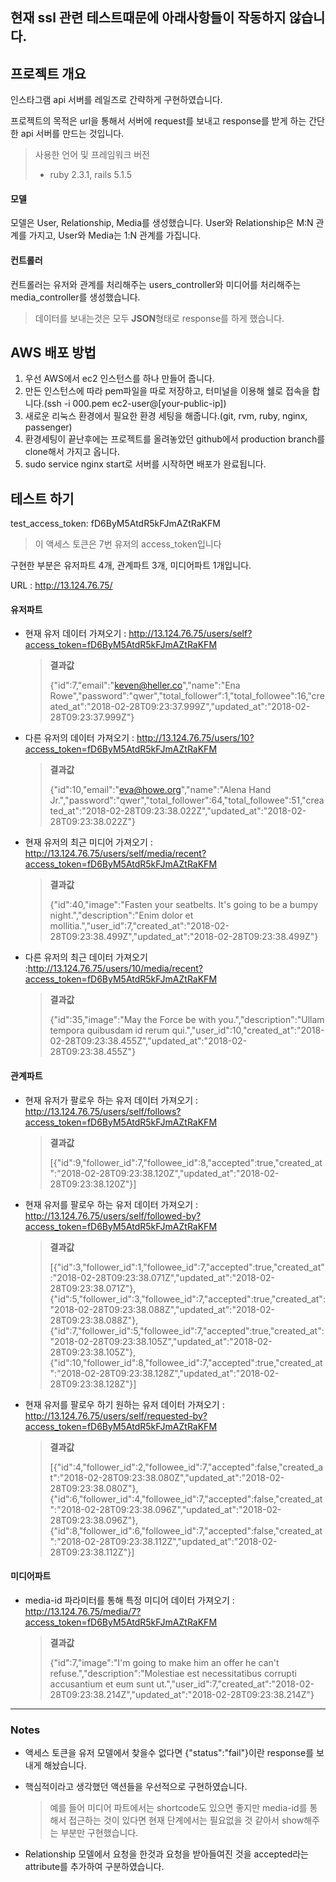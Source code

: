 ## 현재 ssl 관련 테스트때문에 아래사항들이 작동하지 않습니다.

## 프로젝트 개요

인스타그램 api 서버를 레일즈로 간략하게 구현하였습니다.

프로젝트의 목적은 url을 통해서 서버에 request를 보내고 response를 받게 하는 간단한 api 서버를 만드는 것입니다.

> 사용한 언어 및 프레임워크 버전
>
> - ruby 2.3.1, rails 5.1.5

#### 모델

모델은 User, Relationship, Media를 생성했습니다.
User와 Relationship은 M:N 관계를 가지고, User와 Media는 1:N 관계를 가집니다.

#### 컨트롤러

컨트롤러는 유저와 관계를 처리해주는 users_controller와 미디어를 처리해주는 media_controller를 생성했습니다.

> 데이터를 보내는것은 모두 **JSON**형태로 response를 하게 했습니다.



## AWS 배포 방법

1. 우선 AWS에서 ec2 인스턴스를 하나 만들어 줍니다.
2. 만든 인스턴스에 따라 pem파일을 따로 저장하고, 터미널을 이용해 쉘로 접속을 합니다.(ssh -i 000.pem ec2-user@[your-public-ip])
3. 새로운 리눅스 환경에서 필요한 환경 세팅을 해줍니다.(git, rvm, ruby, nginx, passenger)
4. 환경세팅이 끝난후에는 프로젝트를 올려놓았던 github에서 production branch를 clone해서 가지고 옵니다.
5. sudo service nginx start로 서버를 시작하면 배포가 완료됩니다.



## 테스트 하기

test_access_token: fD6ByM5AtdR5kFJmAZtRaKFM

> 이 액세스 토큰은 7번 유저의 access_token입니다

구현한 부분은 유저파트 4개, 관계파트 3개, 미디어파트 1개입니다.

URL : http://13.124.76.75/

#### 유저파트

- 현재 유저 데이터 가져오기 : http://13.124.76.75/users/self?access_token=fD6ByM5AtdR5kFJmAZtRaKFM

  > **결과값**
  >
  > {"id":7,"email":"keven@heller.co","name":"Ena Rowe","password":"qwer","total_follower":1,"total_followee":16,"created_at":"2018-02-28T09:23:37.999Z","updated_at":"2018-02-28T09:23:37.999Z"}

- 다른 유저의 데이터 가져오기 : http://13.124.76.75/users/10?access_token=fD6ByM5AtdR5kFJmAZtRaKFM

  > **결과값**
  >
  > {"id":10,"email":"eva@howe.org","name":"Alena Hand Jr.","password":"qwer","total_follower":64,"total_followee":51,"created_at":"2018-02-28T09:23:38.022Z","updated_at":"2018-02-28T09:23:38.022Z"}

- 현재 유저의 최근 미디어 가져오기 : http://13.124.76.75/users/self/media/recent?access_token=fD6ByM5AtdR5kFJmAZtRaKFM

  > **결과값**
  >
  > {"id":40,"image":"Fasten your seatbelts. It's going to be a bumpy night.","description":"Enim dolor et mollitia.","user_id":7,"created_at":"2018-02-28T09:23:38.499Z","updated_at":"2018-02-28T09:23:38.499Z"}

- 다른 유저의 최근 데이터 가져오기 :http://13.124.76.75/users/10/media/recent?access_token=fD6ByM5AtdR5kFJmAZtRaKFM

  > **결과값**
  >
  > {"id":35,"image":"May the Force be with you.","description":"Ullam tempora quibusdam id rerum qui.","user_id":10,"created_at":"2018-02-28T09:23:38.455Z","updated_at":"2018-02-28T09:23:38.455Z"}



#### 관계파트

- 현재 유저가 팔로우 하는 유저 데이터 가져오기 : http://13.124.76.75/users/self/follows?access_token=fD6ByM5AtdR5kFJmAZtRaKFM

  > **결과값**
  >
  > [{"id":9,"follower_id":7,"followee_id":8,"accepted":true,"created_at":"2018-02-28T09:23:38.120Z","updated_at":"2018-02-28T09:23:38.120Z"}]

- 현재 유저를 팔로우 하는 유저 데이터 가져오기 : http://13.124.76.75/users/self/followed-by?access_token=fD6ByM5AtdR5kFJmAZtRaKFM

  > **결과값**
  >
  > [{"id":3,"follower_id":1,"followee_id":7,"accepted":true,"created_at":"2018-02-28T09:23:38.071Z","updated_at":"2018-02-28T09:23:38.071Z"},{"id":5,"follower_id":3,"followee_id":7,"accepted":true,"created_at":"2018-02-28T09:23:38.088Z","updated_at":"2018-02-28T09:23:38.088Z"},{"id":7,"follower_id":5,"followee_id":7,"accepted":true,"created_at":"2018-02-28T09:23:38.105Z","updated_at":"2018-02-28T09:23:38.105Z"},{"id":10,"follower_id":8,"followee_id":7,"accepted":true,"created_at":"2018-02-28T09:23:38.128Z","updated_at":"2018-02-28T09:23:38.128Z"}]

- 현재 유저를 팔로우 하기 원하는 유저 데이터 가져오기 : http://13.124.76.75/users/self/requested-by?access_token=fD6ByM5AtdR5kFJmAZtRaKFM

  > **결과값**
  >
  > [{"id":4,"follower_id":2,"followee_id":7,"accepted":false,"created_at":"2018-02-28T09:23:38.080Z","updated_at":"2018-02-28T09:23:38.080Z"},{"id":6,"follower_id":4,"followee_id":7,"accepted":false,"created_at":"2018-02-28T09:23:38.096Z","updated_at":"2018-02-28T09:23:38.096Z"},{"id":8,"follower_id":6,"followee_id":7,"accepted":false,"created_at":"2018-02-28T09:23:38.112Z","updated_at":"2018-02-28T09:23:38.112Z"}]



#### 미디어파트

- media-id 파라미터를 통해 특정 미디어 데이터 가져오기 : http://13.124.76.75/media/7?access_token=fD6ByM5AtdR5kFJmAZtRaKFM

  > **결과값**
  >
  > {"id":7,"image":"I'm going to make him an offer he can't refuse.","description":"Molestiae est necessitatibus corrupti accusantium et eum sunt ut.","user_id":7,"created_at":"2018-02-28T09:23:38.214Z","updated_at":"2018-02-28T09:23:38.214Z"}

----------------------------------------------------------------------------------------------------------------------------

### Notes 

- 액세스 토큰을 유저 모델에서 찾을수 없다면 {"status":"fail"}이란 response를 보내게 해놨습니다.

- 핵심적이라고 생각했던 액션들을 우선적으로 구현하였습니다. 

  > 예를 들어 미디어 파트에서는 shortcode도 있으면 좋지만 media-id를 통해서 접근하는 것이 있다면 현재 단계에서는 필요없을 것 같아서 show해주는 부분만 구현했습니다.

- Relationship 모델에서 요청을 한것과 요청을 받아들여진 것을 accepted라는 attribute를 추가하여 구분하였습니다.
